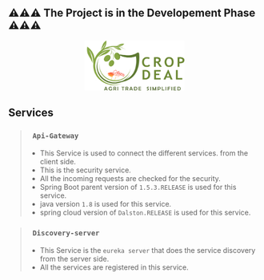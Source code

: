## ⚠⚠⚠ The Project is in the Developement Phase ⚠⚠⚠ ##

<p align="center">
<img  src="https://github.com/saisukumarpinninti/CropDeal/blob/master/Resources/icon.PNG" width="200" height="100">
</p>

 ## Services

> ### ` Api-Gateway` ### 
>- This Service is used to connect the different services. from the client side. 
>- This is the security service.
>- All the incoming requests are checked for the security.
>- Spring Boot parent version of  ` 1.5.3.RELEASE ` is used for this service. 
>- java version ` 1.8 ` is used for this service.
>- spring cloud version of `Dalston.RELEASE` is used for this service.

> ### ` Discovery-server` ###
>- This Service is the `eureka server` that does the service discovery  from the server  side.
>- All the services are registered in this service.
>


